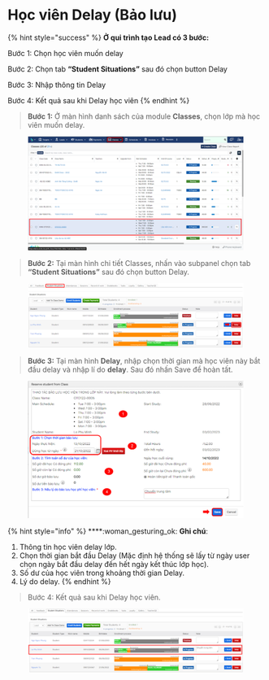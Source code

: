 # Học viên Delay (Bảo lưu)

{% hint style="success" %}
**Ở qui trình tạo Lead có 3 bước:**

Bước 1: Chọn học viên muốn delay

Bước 2: Chọn tab **“Student Situations”** sau đó chọn button Delay

Bước 3: Nhập thông tin Delay

Bước 4: Kết quả sau khi Delay học viên
{% endhint %}

> **Bước 1:** Ở màn hình danh sách của module **Classes**, chọn lớp mà học viên muốn delay.

<figure><img src="../../../.gitbook/assets/image (63).png" alt=""><figcaption></figcaption></figure>

> **Bước 2:** Tại màn hình chi tiết Classes, nhấn vào subpanel chọn tab **“Student Situations”** sau đó chọn button Delay.

<figure><img src="../../../.gitbook/assets/image (62).png" alt=""><figcaption></figcaption></figure>

> **Bước 3:** Tại màn hình **Delay**, nhập chọn thời gian mà học viên này bắt đầu delay và nhập lí do **delay**. Sau đó nhấn Save để hoàn tất.

<figure><img src="../../../.gitbook/assets/image (60).png" alt=""><figcaption></figcaption></figure>

{% hint style="info" %}
****:woman\_gesturing\_ok: **Ghi chú**:

1. Thông tin học viên delay lớp.
2. Chọn thời gian bắt đầu Delay (Mặc định hệ thống sẽ lấy từ ngày user chọn ngày bắt đầu delay đến hết ngày kết thúc lớp học).&#x20;
3. Số dư của học viên trong khoảng thời gian Delay.
4. Lý do delay.
{% endhint %}

> Bước 4: Kết quả sau khi Delay học viên.

<figure><img src="../../../.gitbook/assets/image (68).png" alt=""><figcaption></figcaption></figure>
